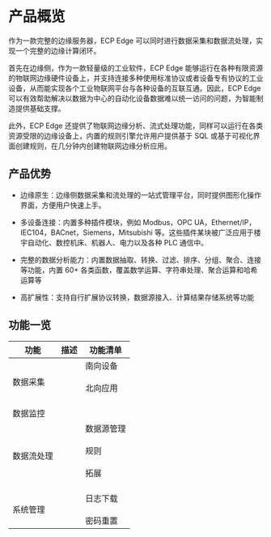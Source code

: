 # 产品概览

作为一款完整的边缘服务器，ECP Edge 可以同时进行数据采集和数据流处理，实现一个完整的边缘计算闭环。

首先在边缘侧，作为一款轻量级的工业软件，ECP Edge 能够运行在各种有限资源的物联网边缘硬件设备上，并支持连接多种使用标准协议或者设备专有协议的工业设备，从而能实现各个工业物联网平台与各种设备的互联互通。因此，ECP Edge 可以有效帮助解决以数据为中心的自动化设备数据难以统一访问的问题，为智能制造提供基础支撑。

此外，ECP Edge 还提供了物联网边缘分析、流式处理功能，同样可以运行在各类资源受限的边缘设备上，内置的规则引擎允许用户提供基于 SQL 或基于可视化界面创建规则，在几分钟内创建物联网边缘分析应用。

## 产品优势

- 边缘原生：边缘侧数据采集和流处理的一站式管理平台，同时提供图形化操作界面，方便用户快速上手。

- 多设备连接：内置多种插件模块，例如 Modbus，OPC UA，Ethernet/IP，IEC104，BACnet，Siemens，Mitsubishi 等。这些插件某块被广泛应用于楼宇自动化、数控机床、机器人、电力以及各种 PLC 通信中。

- 完整的数据分析能力：内置数据抽取、转换、过滤、排序、分组、聚合、连接等功能，内置 60+ 各类函数，覆盖数学运算、字符串处理、聚合运算和哈希运算等

- 高扩展性：支持自行扩展协议转换，数据源接入、计算结果存储系统等功能

  



## 功能一览

| 功能       | 描述 | 功能清单                                         |
| ---------- | ---- | ------------------------------------------------ |
| 数据采集   |      | 南向设备<br><br>北向应用<br><br>                 |
| 数据监控   |      |                                                  |
| 数据流处理 |      | 数据源管理<br/><br/>规则<br/><br/>拓展<br/><br/> |
| 系统管理   |      | 日志下载<br/><br/>密码重置                       |

